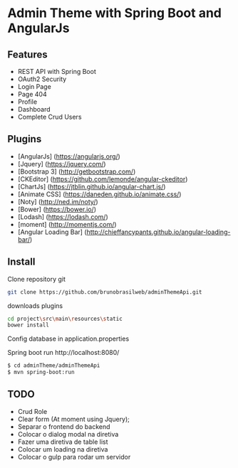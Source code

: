 # Admin Theme with Spring Boot and AngularJs

Features
---

* REST API with Spring Boot
* OAuth2 Security
* Login Page
* Page 404
* Profile
* Dashboard
* Complete Crud Users

Plugins
---

* [AngularJs] (https://angularjs.org/)
* [Jquery] (https://jquery.com/)
* [Bootstrap 3] (http://getbootstrap.com/)
* [CKEditor] (https://github.com/lemonde/angular-ckeditor)
* [ChartJs] (https://jtblin.github.io/angular-chart.js/)
* [Animate CSS] (https://daneden.github.io/animate.css/)
* [Noty] (http://ned.im/noty/)
* [Bower] (https://bower.io/)
* [Lodash] (https://lodash.com/)
* [moment] (http://momentjs.com/)
* [Angular Loading Bar] (http://chieffancypants.github.io/angular-loading-bar/)

Install
---

Clone repository git
```sh
git clone https://github.com/brunobrasilweb/adminThemeApi.git
```

downloads plugins
```sh
cd project\src\main\resources\static
bower install
```

Config database in application.properties

Spring boot run http://localhost:8080/
```sh
$ cd adminTheme/adminThemeApi
$ mvn spring-boot:run
```

TODO
---

* Crud Role
* Clear form (At moment using Jquery);
* Separar o frontend do backend
* Colocar o dialog modal na diretiva
* Fazer uma diretiva de table list
* Colocar um loading na diretiva
* Colocar o gulp para rodar um servidor

